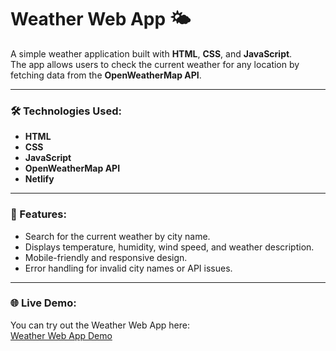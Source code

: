 # Weather Web App 🌤️

A simple weather application built with **HTML**, **CSS**, and **JavaScript**.  
The app allows users to check the current weather for any location by fetching data from the **OpenWeatherMap API**.

---

### 🛠️ Technologies Used:
- **HTML**  
- **CSS**  
- **JavaScript**  
- **OpenWeatherMap API**
- **Netlify**

---

### 🚀 Features:
- Search for the current weather by city name.  
- Displays temperature, humidity, wind speed, and weather description.  
- Mobile-friendly and responsive design.  
- Error handling for invalid city names or API issues.

---

### 🌐 Live Demo:
You can try out the Weather Web App here:  
[Weather Web App Demo](https://myweatheronline.netlify.app/)
